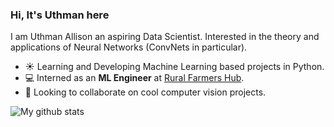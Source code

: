 ### Hi, It's Uthman here
I am Uthman Allison an aspiring Data Scientist. Interested in the theory and applications of Neural Networks (ConvNets in particular). 

- ☀️ Learning and Developing Machine Learning based projects in Python.
- 💻 Interned as an **ML Engineer** at [Rural Farmers Hub](https://ruralfarmershub.com/). 
- 👯 Looking to collaborate on cool computer vision projects.

![My github stats](https://github-readme-stats.vercel.app/api?username=alliwene&show_icons=true&theme=onedark)


